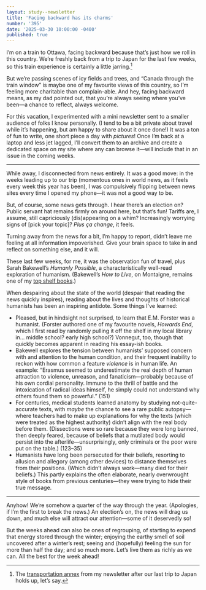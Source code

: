 ```yaml
---
layout: study--newsletter
title: 'Facing backward has its charms'
number: '395'
date: '2025-03-30 10:00:00 -0400'
published: true
---
```


I’m on a train to Ottawa, facing backward because that’s just how we roll in this country. We’re freshly back from a trip to Japan for the last few weeks, so this train experience is certainly a little jarring.[^trains]

[^trains]: The [transportation annex](https://lucascherkewski.com/hit-and-miss/316-home-japan/#:~:text=Annex:%20Tokyo%20to%20Narita%20to%20Montreal%20to%20Ottawa) from my newsletter after our last trip to Japan holds up, let’s say. 

But we’re passing scenes of icy fields and trees, and “Canada through the train window” is maybe one of my favourite views of this country, so I’m feeling more charitable than complain-able. And hey, facing backward means, as my dad pointed out, that you’re always seeing where you’ve been—a chance to reflect, always welcome. 

For this vacation, I experimented with a mini newsletter sent to a smaller audience of folks I know personally. (I tend to be a bit private about travel while it’s happening, but am happy to share about it once done!) It was a ton of fun to write, one short piece a day with _pictures_! Once I’m back at a laptop and less jet lagged, I’ll convert them to an archive and create a dedicated space on my site where any can browse it—will include that in an issue in the coming weeks.

***

While away, I disconnected from news entirely. It was a good move: in the weeks leading up to our trip (momentous ones in world news, as it feels every week this year has been), I was compulsively flipping between news sites every time I opened my phone—it was not a good way to be. 

But, of course, some news gets through. I hear there’s an election on? Public servant hat remains firmly on around here, but that’s fun! Tariffs are, I assume, still capriciously (dis)appearing on a whim? Increasingly worrying signs of [pick your topic]? _Plus ça change_, it feels. 

Turning away from the news for a bit, I’m happy to report, didn’t leave me feeling at all information impoverished. Give your brain space to take in and reflect on something else, and it will.

These last few weeks, for me, it was the observation fun of travel, plus Sarah Bakewell’s _Humanly Possible_, a characteristically well-read exploration of humanism. (Bakewell’s _How to Live_, on Montaigne, remains one of my [top shelf books](https://lucascherkewski.com/hit-and-miss/119-top-shelf/).) 

When despairing about the state of the world (despair that reading the news quickly inspires), reading about the lives and thoughts of historical humanists has been an inspiring antidote. Some things I’ve learned:

- Pleased, but in hindsight not surprised, to learn that E.M. Forster was a humanist. (Forster authored one of my favourite novels, _Howards End_, which I first read by randomly pulling it off the shelf in my local library in… middle school? early high school?) Vonnegut, too, though that quickly becomes apparent in reading his essay-ish books. 
- Bakewell explores the tension between humanists’ supposed concern with and attention to the human condition, and their frequent inability to reckon with how common a feature _violence_ is in human life. An example: “Erasmus seemed to underestimate the real depth of human attraction to violence, unreason, and fanaticism—probably because of his own cordial personality. Immune to the thrill of battle and the intoxication of radical ideas himself, he simply could not understand why others found them so powerful.” (151)
- For centuries, medical students learned anatomy by studying not-quite-accurate texts, with _maybe_ the chance to see a rare public autopsy—where teachers had to make up explanations for why the texts (which were treated as the highest authority) didn’t align with the real body before them. (Dissections were so rare because they were long banned, then deeply feared, because of beliefs that a mutilated body would persist into the afterlife—unsurprisingly, only criminals or the poor were put on the table.) (123–35)
- Humanists have long been persecuted for their beliefs, resorting to allusion and allegory (among other devices) to distance themselves from their positions. (Which didn’t always work—many died for their beliefs.) This partly explains the often elaborate, nearly overwrought style of books from previous centuries—they were trying to hide their true message. 

***

Anyhow! We’re somehow a quarter of the way through the year. (Apologies, if I’m the first to break the news.) An election’s on, the news will drag us down, and much else will attract our attention—some of it deservedly so!

But the weeks ahead can also be ones of regrouping, of starting to expend that energy stored through the winter; enjoying the earthy smell of soil uncovered after a winter’s rest; seeing and (hopefully) feeling the sun for more than half the day; and so much more. Let’s live them as richly as we can. All the best for the week ahead!
